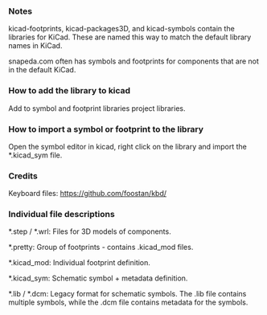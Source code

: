 ### Notes

kicad-footprints, kicad-packages3D, and kicad-symbols contain the libraries for KiCad. These are
named this way to match the default library names in KiCad.

snapeda.com often has symbols and footprints for components that are not in the default KiCad.

### How to add the library to kicad

Add to symbol and footprint libraries project libraries.

### How to import a symbol or footprint to the library

Open the symbol editor in kicad, right click on the library and import the *.kicad_sym file.

### Credits

Keyboard files: https://github.com/foostan/kbd/

### Individual file descriptions
*.step / *.wrl:
Files for 3D models of components.

*.pretty:
Group of footprints - contains .kicad_mod files.

*.kicad_mod:
Individual footprint definition.

*.kicad_sym:
Schematic symbol + metadata definition.

*.lib / *.dcm:
Legacy format for schematic symbols. The .lib file contains multiple symbols, while the .dcm file
contains metadata for the symbols.
